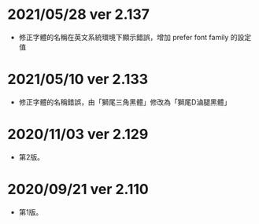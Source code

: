 # 2021/05/28 ver 2.137
* 修正字體的名稱在英文系統環境下顯示錯誤，增加 prefer font family 的設定值

# 2021/05/10 ver 2.133
* 修正字體的名稱錯誤，由「獅尾三角黑體」修改為「獅尾D滷腿黑體」

# 2020/11/03 ver 2.129
* 第2版。

# 2020/09/21 ver 2.110
* 第1版。

